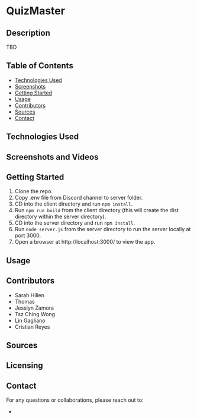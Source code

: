 # QuizMaster

## Description

TBD

## Table of Contents

- [Technologies Used](#technologies-used)
- [Screenshots](#screenshots)
- [Getting Started](#getting-started)
- [Usage](#usage)
- [Contributors](#contributors)
- [Sources](#sources)
- [Contact](#contact)

## Technologies Used

## Screenshots and Videos

## Getting Started

1. Clone the repo.
2. Copy .env file from Discord channel to server folder.
3. CD into the client directory and run `npm install`.
4. Run `npm run build` from the client directory (this will create the dist directory within the server directory).
5. CD into the server directory and run `npm install`.
6. Run `node server.js` from the server directory to run the server locally at port 3000.
7. Open a browser at http://localhost:3000/ to view the app.

## Usage

## Contributors

- Sarah Hillen
- Thomas
- Jesslyn Zamora
- Tsz Ching Wong
- Lin Gagliano
- Cristian Reyes

## Sources

## Licensing

## Contact

For any questions or collaborations, please reach out to:

-
